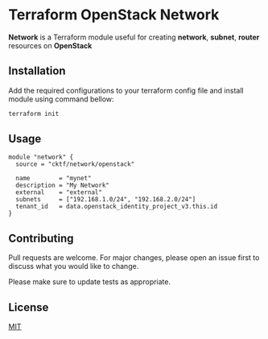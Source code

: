 # Terraform OpenStack Network

**Network** is a Terraform module useful for creating **network**, **subnet**, **router** resources on **OpenStack**

## Installation

Add the required configurations to your terraform config file and install module using command bellow:

```bash
terraform init
```

## Usage

```hcl
module "network" {
  source = "cktf/network/openstack"

  name        = "mynet"
  description = "My Network"
  external    = "external"
  subnets     = ["192.168.1.0/24", "192.168.2.0/24"]
  tenant_id   = data.openstack_identity_project_v3.this.id
}
```

## Contributing

Pull requests are welcome. For major changes, please open an issue first to discuss what you would like to change.

Please make sure to update tests as appropriate.

## License

[MIT](mit)
